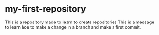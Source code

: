 # my-first-repository
This is a repository made to learn to create repositories
This is a message to learn hoe to make a change in a branch and make a first commit.
